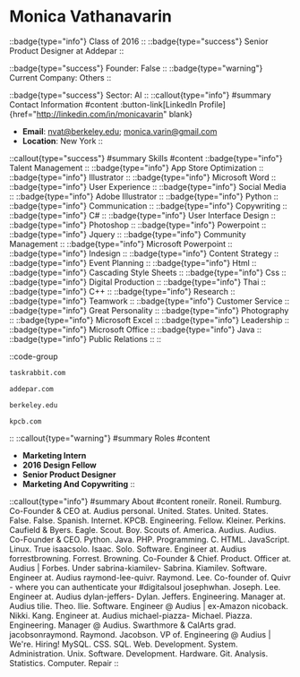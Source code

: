 # Monica Vathanavarin
::badge{type="info"}
Class of 2016
::
::badge{type="success"}
Senior Product Designer at Addepar
::

::badge{type="success"}
Founder: False
::
::badge{type="warning"}
Current Company: Others
::

::badge{type="success"}
Sector: AI
::
::callout{type="info"}
#summary
Contact Information
#content
:button-link[LinkedIn Profile]{href="http://linkedin.com/in/monicavarin" blank}
- **Email**: nvat@berkeley.edu; monica.varin@gmail.com
- **Location**: New York
::

::callout{type="success"}
#summary
Skills
#content
::badge{type="info"}
Talent Management
::
::badge{type="info"}
App Store Optimization
::
::badge{type="info"}
Illustrator
::
::badge{type="info"}
Microsoft Word
::
::badge{type="info"}
User Experience
::
::badge{type="info"}
Social Media
::
::badge{type="info"}
Adobe Illustrator
::
::badge{type="info"}
Python
::
::badge{type="info"}
Communication
::
::badge{type="info"}
Copywriting
::
::badge{type="info"}
C#
::
::badge{type="info"}
User Interface Design
::
::badge{type="info"}
Photoshop
::
::badge{type="info"}
Powerpoint
::
::badge{type="info"}
Jquery
::
::badge{type="info"}
Community Management
::
::badge{type="info"}
Microsoft Powerpoint
::
::badge{type="info"}
Indesign
::
::badge{type="info"}
Content Strategy
::
::badge{type="info"}
Event Planning
::
::badge{type="info"}
Html
::
::badge{type="info"}
Cascading Style Sheets
::
::badge{type="info"}
Css
::
::badge{type="info"}
Digital Production
::
::badge{type="info"}
Thai
::
::badge{type="info"}
C++
::
::badge{type="info"}
Research
::
::badge{type="info"}
Teamwork
::
::badge{type="info"}
Customer Service
::
::badge{type="info"}
Great Personality
::
::badge{type="info"}
Photography
::
::badge{type="info"}
Microsoft Excel
::
::badge{type="info"}
Leadership
::
::badge{type="info"}
Microsoft Office
::
::badge{type="info"}
Java
::
::badge{type="info"}
Public Relations
::
::

::code-group
```bash [TaskRabbit]
taskrabbit.com
```
```bash [Addepar]
addepar.com
```
```bash [UC Berkeley]
berkeley.edu
```
```bash [Kleiner Perkins Caufield & Byers]
kpcb.com
```
::
::callout{type="warning"}
#summary
Roles
#content
- **Marketing Intern**
- **2016 Design Fellow**
- **Senior Product Designer**
- **Marketing And Copywriting**
::

::callout{type="info"}
#summary
About
#content
roneilr. Roneil. Rumburg. Co-Founder & CEO at. Audius personal. United. States. United. States. False. False. Spanish. Internet. KPCB. Engineering. Fellow. Kleiner. Perkins. Caufield & Byers. Eagle. Scout. Boy. Scouts of. America. Audius. Audius. Co-Founder & CEO. Python. Java. PHP. Programming. C. HTML. JavaScript. Linux. True isaacsolo. Isaac. Solo. Software. Engineer at. Audius forrestbrowning. Forrest. Browning. Co-Founder & Chief. Product. Officer at. Audius | Forbes. Under sabrina-kiamilev- Sabrina. Kiamilev. Software. Engineer at. Audius raymond-lee-quivr. Raymond. Lee. Co-founder of. Quivr - where you can authenticate your #digitalsoul josephwhan. Joseph. Lee. Engineer at. Audius dylan-jeffers- Dylan. Jeffers. Engineering. Manager at. Audius tilie. Theo. Ilie. Software. Engineer @ Audius | ex-Amazon nicoback. Nikki. Kang. Engineer at. Audius michael-piazza- Michael. Piazza. Engineering. Manager @ Audius. Swarthmore & CalArts grad. jacobsonraymond. Raymond. Jacobson. VP of. Engineering @ Audius | We're. Hiring! MySQL. CSS. SQL. Web. Development. System. Administration. Unix. Software. Development. Hardware. Git. Analysis. Statistics. Computer. Repair
::

